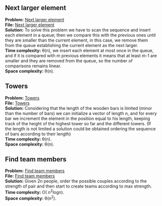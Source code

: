 ## Next larger element
**Problem:** [Next larger element](https://practice.geeksforgeeks.org/problems/next-larger-element/0) \
**File:** [Next larger element](https://github.com/eleonoradgr/CompetitiveProgramming/blob/master/Lecture02/nextLargerElem.cpp) \
**Solution:** To solve this problem we have to scan the sequence and insert each element in a queue; 
then we compare this with the previous ones until they are smaller than the current element, in this case, we remove them from the queue establishing the current element as the next larger. \
**Time complexity:** &theta;(n), we insert each element at most once in the queue, and if it is compared with m previous elements it means that at least m-1 are smaller and they are removed 
from the queue, so the number of comparisons remains linear. \
**Space complexity:** &theta;(n).
## Towers
**Problem:** [Towers](http://codeforces.com/problemset/problem/37/A?locale=en) \
**File:** [Towers](https://github.com/eleonoradgr/CompetitiveProgramming/blob/master/Lecture02/towers.cpp) \
**Solution:** Considering that the length of the wooden bars is limited (minor than the number of bars) we can initialize a vector of length n, and
for every bar we increment the element in the position equal to his length, keeping track of the  height of the highest tower so far 
and the different towers. (If the length is not limited a solution could be obtained ordering the sequence of bars according to their length) \
**Time complexity:** &theta;(n). \
**Space complexity:** &theta;(n).
## Find team members
**Problem:** [Find team members](http://codeforces.com/problemset/problem/579/B?locale=en) \
**File:** [Find team members](https://github.com/eleonoradgr/CompetitiveProgramming/blob/master/Lecture02/findTeamMemebers.cpp) \
**Solution:** Given 2n people, order the possible couples according to the strength of pair and then start to create teams according to max strength. \
**Time complexity:** &Omicron;( n<sup>2</sup>logn).\
**Space complexity:** &theta;(n<sup>2</sup>).

